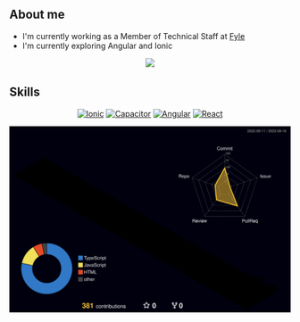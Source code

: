 ## About me
- I'm currently working as a Member of Technical Staff at [Fyle](https://www.fylehq.com/)
- I'm currently exploring Angular and Ionic

<p align="center">
<a href="https://www.linkedin.com/in/suyash-patil/">
   <img src="https://img.shields.io/badge/LinkedIn-0077B5?style=for-the-badge&logo=linkedin&logoColor=white">
</a>
</p>

## Skills
<p align="center">
<a href="#"><img alt="Ionic" src="https://img.shields.io/badge/Ionic-3880FF?style=for-the-badge&logo=ionic&logoColor=white"></a>
<a href="#"><img alt="Capacitor" src="https://img.shields.io/badge/Capacitor-119EFF?style=for-the-badge&logo=Capacitor&logoColor=white"></a>
<a href="#"><img alt="Angular" src="https://img.shields.io/badge/Angular-DD0031?style=for-the-badge&logo=angular&logoColor=white"></a>
<a href="#"><img alt="React" src="https://img.shields.io/badge/-ReactJs-61DAFB?logo=react&logoColor=white&style=for-the-badge"></a>
</p>
    
<p align="center">
    <img src="https://github.com/suyashpatil78/suyashpatil78/blob/main/profile-3d-contrib/profile-night-rainbow.svg" alt="github-3d-contribution"/>
</p>
